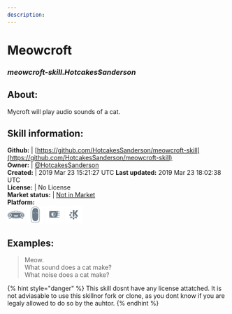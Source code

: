 ```yaml
---  
description:   
---  
```

# Meowcroft  
### _meowcroft-skill.HotcakesSanderson_  
## About:  
Mycroft will play audio sounds of a cat.

## Skill information:  
**Github:** | [https://github.com/HotcakesSanderson/meowcroft-skill](https://github.com/HotcakesSanderson/meowcroft-skill)  
**Owner:** | [@HotcakesSanderson](https://github.com/HotcakesSanderson)  
**Created:** | 2019 Mar 23 15:21:27 UTC  **Last updated:** 2019 Mar 23 18:02:38 UTC  
**License:** | No License  
**Market status:** | [Not in Market](https://market.mycroft.ai/skill/)  
**Platform:**  
 ![](../.gitbook/assets/mark-1-icon.png)  ![](../.gitbook/assets/mark-2-icon.png)  ![](../.gitbook/assets/picroft-icon.png)  ![](../.gitbook/assets/kde.png)   
## Examples:  
> Meow.  
> What sound does a cat make?  
> What noise does a cat make?  
  
{% hint style="danger" %}
This skill dosnt have any license attatched. It is not adviasable to use this skillnor fork or clone, as you dont know if you are legaly allowed to do so by the auhtor.
{% endhint %}
